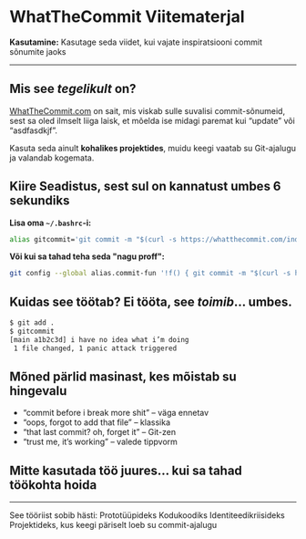 # WhatTheCommit Viitematerjal

**Kasutamine:** Kasutage seda viidet, kui vajate inspiratsiooni commit sõnumite jaoks

---

##  Mis see *tegelikult* on?

[WhatTheCommit.com](https://whatthecommit.com/) on sait, mis viskab sulle suvalisi commit-sõnumeid, sest sa oled ilmselt liiga laisk, et mõelda ise midagi paremat kui “update” või “asdfasdkjf”.

Kasuta seda ainult **kohalikes projektides**, muidu keegi vaatab su Git-ajalugu ja valandab kogemata.

## Kiire Seadistus, sest sul on kannatust umbes 6 sekundiks

**Lisa oma `~/.bashrc`-i:**

```bash
alias gitcommit='git commit -m "$(curl -s https://whatthecommit.com/index.txt)"'
```

**Või kui sa tahad teha seda "nagu proff":**

```bash
git config --global alias.commit-fun '!f() { git commit -m "$(curl -s https://whatthecommit.com/index.txt)"; }; f'
```

##  Kuidas see töötab? Ei tööta, see *toimib*… umbes.

```bash
$ git add .
$ gitcommit
[main a1b2c3d] i have no idea what i’m doing
 1 file changed, 1 panic attack triggered
```

## Mõned pärlid masinast, kes mõistab su hingevalu

* “commit before i break more shit” – väga ennetav
* “oops, forgot to add that file” – klassika
* “that last commit? oh, forget it” – Git-zen
* “trust me, it’s working” – valede tippvorm

## Mitte kasutada töö juures… kui sa tahad töökohta hoida

---

See tööriist sobib hästi:
 Prototüüpideks
 Kodukoodiks
 Identiteedikriisideks
 Projektideks, kus keegi päriselt loeb su commit-ajalugu